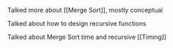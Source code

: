 Talked more about [[Merge Sort]], mostly conceptual

Talked about how to design recursive functions

Talked about Merge Sort time and recursive [[Timing]]